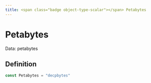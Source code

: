 ```yaml
---
title: <span class="badge object-type-scalar"></span> Petabytes
---
```

# <span class="badge object-type-scalar"></span> Petabytes

Data: petabytes

## Definition

```go
const Petabytes = "decpbytes"
```
